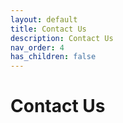 ```yaml
---
layout: default
title: Contact Us
description: Contact Us
nav_order: 4
has_children: false
---
```


# Contact Us